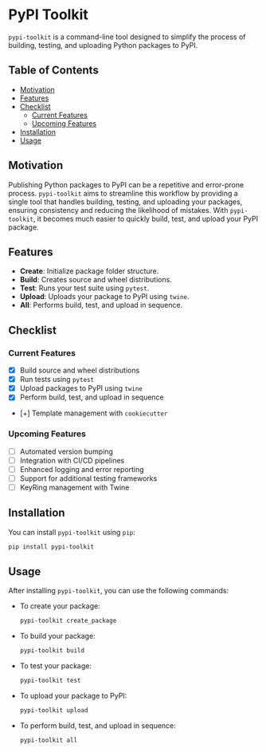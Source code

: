 # PyPI Toolkit

`pypi-toolkit` is a command-line tool designed to simplify the process of building, testing, and uploading Python packages to PyPI.

## Table of Contents

- [Motivation](#motivation)
- [Features](#features)
- [Checklist](#checklist)
    - [Current Features](#current-features)
    - [Upcoming Features](#upcoming-features)
- [Installation](#installation)
- [Usage](#usage)

## Motivation

Publishing Python packages to PyPI can be a repetitive and error-prone process. `pypi-toolkit` aims to streamline this workflow by providing a single tool that handles building, testing, and uploading your packages, ensuring consistency and reducing the likelihood of mistakes. With `pypi-toolkit`, it becomes much easier to quickly build, test, and upload your PyPI package.

## Features

- **Create**: Initialize package folder structure.
- **Build**: Creates source and wheel distributions.
- **Test**: Runs your test suite using `pytest`.
- **Upload**: Uploads your package to PyPI using `twine`.
- **All**: Performs build, test, and upload in sequence.

## Checklist

### Current Features

- [x] Build source and wheel distributions
- [x] Run tests using `pytest`
- [x] Upload packages to PyPI using `twine`
- [x] Perform build, test, and upload in sequence
- [+] Template management with `cookiecutter`

### Upcoming Features

- [ ] Automated version bumping
- [ ] Integration with CI/CD pipelines
- [ ] Enhanced logging and error reporting
- [ ] Support for additional testing frameworks
- [ ] KeyRing management with Twine

## Installation

You can install `pypi-toolkit` using `pip`:

```bash
pip install pypi-toolkit
```

## Usage

After installing `pypi-toolkit`, you can use the following commands:

- To create your package:
  ```bash
  pypi-toolkit create_package
  ```

- To build your package:
  ```bash
  pypi-toolkit build
  ```

- To test your package:
  ```bash
  pypi-toolkit test
  ```

- To upload your package to PyPI:
  ```bash
  pypi-toolkit upload
  ```

- To perform build, test, and upload in sequence:
  ```bash
  pypi-toolkit all
  ```
```
